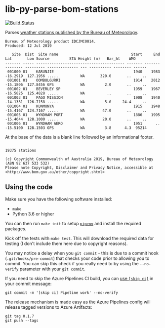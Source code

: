# lib-py-parse-bom-stations

[![Build Status](https://dev.azure.com/weatherballoon/Weather%20Balloon/_apis/build/status/weather-balloon.lib-py-parse-bom-stations?branchName=master)](https://dev.azure.com/weatherballoon/Weather%20Balloon/_build/latest?definitionId=10&branchName=master)

Parses [weather stations published by the Bureau of Meteorology](ftp://ftp.bom.gov.au/anon2/home/ncc/metadata/sitelists/stations.zip).

```
Bureau of Meteorology product IDCJMC0014.                                       Produced: 12 Jul 2019

   Site  Dist  Site name                                 Start     End      Lat       Lon Source         STA Height (m)   Bar_ht    WMO
------- ----- ---------------------------------------- ------- ------- -------- --------- -------------- --- ---------- -------- ------
 001000 01    KARUNJIE                                    1940    1983 -16.2919  127.1956 .....          WA       320.0       ..     ..
 001001 01    OOMBULGURRI                                 1914    2012 -15.1806  127.8456 GPS            WA         2.0       ..     ..
 001002 01    BEVERLEY SP                                 1959    1967 -16.5825  125.4828 .....          WA          ..       ..     ..
 001003 01    PAGO MISSION                                1908    1940 -14.1331  126.7158 .....          WA         5.0     24.4     ..
 001004 01    KUNMUNYA                                    1915    1948 -15.4167  124.7167 .....          WA        47.0       ..     ..
 001005 01    WYNDHAM PORT                                1886    1995 -15.4644  128.1000 .....          WA        20.0       ..     ..
 001006 01    WYNDHAM AERO                                1951      .. -15.5100  128.1503 GPS            WA         3.8      4.3  95214
```

At the base of the data is a blank line followed by an informational footer.

```

19375 stations

(c) Copyright Commonwealth of Australia 2019, Bureau of Meteorology (ABN 92 637 533 532) 
Please note Copyright, Disclaimer and Privacy Notice, accessible at <http://www.bom.gov.au/other/copyright.shtml>
```

## Using the code

Make sure you have the following software installed:

- `make`
- Python 3.6 or higher

You can then run `make init` to setup [`pipenv`](https://docs.pipenv.org/) and
install the required packages.

Kick off the tests with `make test`. This will download the required data for testing
(I don't include them here due to copyright reasons).

You may notice a delay when you `git commit` - this is due to a commit hook (`.git/hooks/pre-commit`)
that checks your code prior to allowing you to commit. You can skip this check if you really need to
by using the `--no-verify` parameter with your `git commit`.

If you need to skip the Azure Pipelines CI build, you can [use `[skip ci]`](https://docs.microsoft.com/en-us/azure/devops/pipelines/build/triggers?view=azure-devops&tabs=yaml#skipping-ci-for-individual-commits)
in your commit message:

```
git commit -m '[skip ci] Pipeline work' --no-verify
```

The release mechanism is made easy as the Azure Pipelines config will release tagged
versions to Azure Artifacts:

```
git tag 0.1.7
git push --tags
```